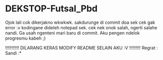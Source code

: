 # DEKSTOP-Futsal_Pbd

Ojok lali cok dikerjakno wkwkwk.
sakdurunge di commit doa sek cek gak error :v kodingane dideleh notepad sek. cek nek onok salah, ngerti salahe nandi.
Ga usah ngenteni mari baru di commit. Aku pengen ndelok progresmu kabeh ;)

!!!!!!!!!!! DILARANG KERAS MODIFY README SELAIN AKU :V !!!!!!!!!
Regrat : Sandi :*
